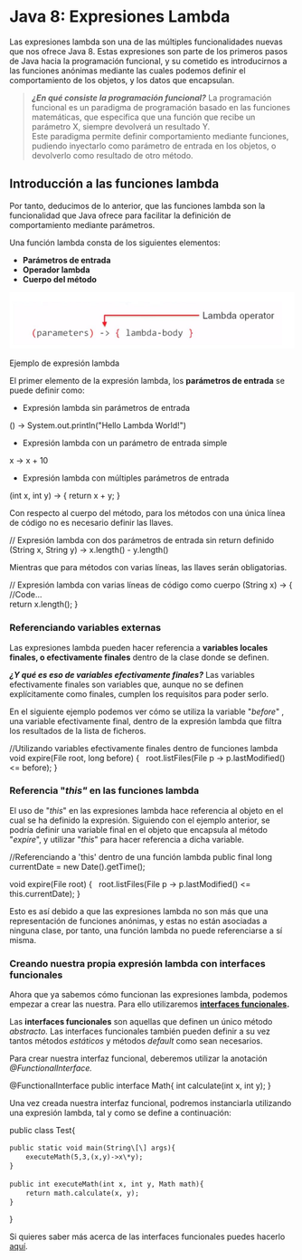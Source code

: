 # Java 8: Expresiones Lambda


Las expresiones lambda son una de las múltiples funcionalidades nuevas que nos ofrece Java 8. Estas expresiones son parte de los primeros pasos de Java hacia la programación funcional, y su cometido es introducirnos a las funciones anónimas mediante las cuales podemos definir el comportamiento de los objetos, y los datos que encapsulan.

> **_¿En qué consiste la programación funcional?_**
La programación funcional es un paradigma de programación basado en las funciones matemáticas, que especifica que una función que recibe un parámetro X, siempre devolverá un resultado Y.  
Este paradigma permite definir comportamiento mediante funciones, pudiendo inyectarlo como parámetro de entrada en los objetos, o devolverlo como resultado de otro método.


## Introducción a las funciones lambda

Por tanto, deducimos de lo anterior, que las funciones lambda son la funcionalidad que Java ofrece para facilitar la definición de comportamiento mediante parámetros.

Una función lambda consta de los siguientes elementos:

- **Parámetros de entrada**
- **Operador lambda**
- **Cuerpo del método**

![](images/lambda_expression.jpg)

Ejemplo de expresión lambda

El primer elemento de la expresión lambda, los **parámetros de entrada** se puede definir como:

- Expresión lambda sin parámetros de entrada

() -> System.out.println("Hello Lambda World!")

- Expresión lambda con un parámetro de entrada simple

x -> x + 10

- Expresión lambda con múltiples parámetros de entrada

(int x, int y) -> { return x + y; } ﻿

Con respecto al cuerpo del método, para los métodos con una única línea de código no es necesario definir las llaves.

// Expresión lambda con dos parámetros de entrada sin return definido
(String x, String y) -> x.length() - y.length()

Mientras que para métodos con varias líneas, las llaves serán obligatorias.

// Expresión lambda con varias líneas de código como cuerpo
(String x) -> {     
    //Code...     
    return x.length();
}﻿


### Referenciando variables externas

Las expresiones lambda pueden hacer referencia a **variables locales finales, o efectivamente finales** dentro de la clase donde se definen.

_**¿Y qué es eso de variables efectivamente finales?**_ Las variables efectivamente finales son variables que, aunque no se definen explícitamente como finales, cumplen los requisitos para poder serlo.

En el siguiente ejemplo podemos ver cómo se utiliza la variable "_before_" , una variable efectivamente final, dentro de la expresión lambda que filtra los resultados de la lista de ficheros.

//Utilizando variables efectivamente finales dentro de funciones lambda
void expire(File root, long before) {  
    root.listFiles(File p -> p.lastModified() <= before);
}


### Referencia "**_this"_** en las funciones lambda

El uso de "_this_" en las expresiones lambda hace referencia al objeto en el cual se ha definido la expresión. Siguiendo con el ejemplo anterior, se podría definir una variable final en el objeto que encapsula al método "_expire_", y utilizar "_this_" para hacer referencia a dicha variable.

//Referenciando a 'this' dentro de una función lambda
public final long currentDate = new Date().getTime();

void expire(File root) {  
    root.listFiles(File p -> p.lastModified() <= this.currentDate);
}

Esto es así debido a que las expresiones lambda no son más que una representación de funciones anónimas, y estas no están asociadas a ninguna clase, por tanto, una función lambda no puede referenciarse a sí misma.


### Creando nuestra propia expresión lambda con interfaces funcionales

Ahora que ya sabemos cómo funcionan las expresiones lambda, podemos empezar a crear las nuestra. Para ello utilizaremos **[interfaces funcionales](https://davidfuentes.blog/2019/03/11/java-8-interfaces-funcionales/).**

Las **interfaces funcionales** son aquellas que definen un único método _abstracto._ Las interfaces funcionales también pueden definir a su vez tantos métodos _estáticos_ y métodos _default_ como sean necesarios.

Para crear nuestra interfaz funcional, deberemos utilizar la anotación _@FunctionalInterface._

@FunctionalInterface
public interface Math{
    int calculate(int x, int y);
}

Una vez creada nuestra interfaz funcional, podremos instanciarla utilizando una expresión lambda, tal y como se define a continuación:

public class Test{

    public static void main(String\[\] args){
        executeMath(5,3,(x,y)->x\*y);
    }

    public int executeMath(int x, int y, Math math){
        return math.calculate(x, y);
    }
}

Si quieres saber más acerca de las interfaces funcionales puedes hacerlo [aquí](https://davidfuentes.blog/2019/03/11/java-8-interfaces-funcionales/).


